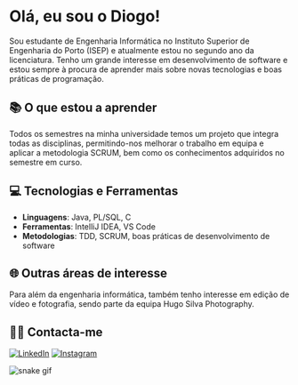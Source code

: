 # Olá, eu sou o Diogo!

Sou estudante de Engenharia Informática no Instituto Superior de Engenharia do Porto (ISEP) e atualmente estou no segundo ano da licenciatura. Tenho um grande interesse em desenvolvimento de software e estou sempre à procura de aprender mais sobre novas tecnologias e boas práticas de programação.

## 📚 O que estou a aprender

Todos os semestres na minha universidade temos um projeto que integra todas as disciplinas, permitindo-nos melhorar o trabalho em equipa e aplicar a metodologia SCRUM, bem como os conhecimentos adquiridos no semestre em curso.

## 💻 Tecnologias e Ferramentas

- **Linguagens**: Java, PL/SQL, C
- **Ferramentas**: IntelliJ IDEA, VS Code
- **Metodologias**: TDD, SCRUM, boas práticas de desenvolvimento de software

## 🌐 Outras áreas de interesse

Para além da engenharia informática, também tenho interesse em edição de vídeo e fotografia, sendo parte da equipa Hugo Silva Photography.

## 👨‍💻 Contacta-me

[![LinkedIn](https://img.shields.io/badge/LinkedIn-%230077B5.svg?style=for-the-badge&logo=linkedin&logoColor=white)](https://www.linkedin.com/in/diogo-pereira-620a48176/) [![Instagram](https://img.shields.io/badge/Instagram-%23E4405F.svg?style=for-the-badge&logo=instagram&logoColor=white)](https://www.instagram.com/diogo._.pereira_/) 


![snake gif](https://github.com/DiogoMMP/DiogoMMP/blob/output/github-contribution-grid-snake.gif)

